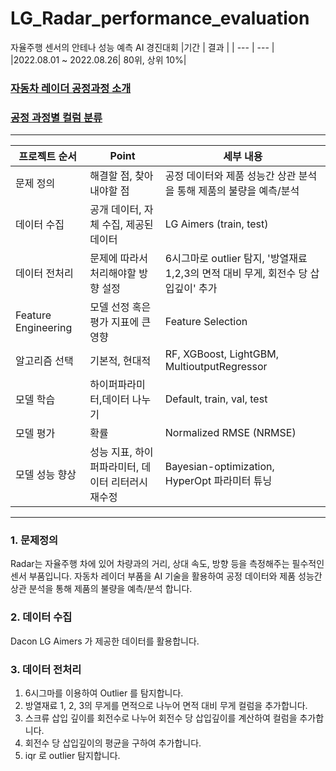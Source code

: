 # LG_Radar_performance_evaluation
자율주행 센서의 안테나 성능 예측 AI 경진대회 
|기간 | 결과 |
| --- | --- |
|2022.08.01 ~ 2022.08.26| 80위, 상위 10%|

### [자동차 레이더 공정과정 소개](https://github.com/Reve-de-l-annee/LG_Radar_performance_evaluation/blob/517f956acd5cbd02eb4414af7377831460065111/description/Manufacturing%20process.md)

### [공정 과정별 컬럼 분류](https://github.com/Reve-de-l-annee/LG_Radar_performance_evaluation/blob/0d526ae33a2bf037b1e48425ce47118d44992734/description/Features.md)
---

| 프로젝트 순서 | Point | 세부 내용 |
| --- | --- | --- |
| 문제 정의 | 해결할 점, 찾아내야할 점 | 공정 데이터와 제품 성능간 상관 분석을 통해 제품의 불량을 예측/분석 |
| 데이터 수집 | 공개 데이터, 자체 수집, 제공된 데이터 | LG Aimers (train, test) |
| 데이터 전처리 | 문제에 따라서 처리해야할 방향 설정 | 6시그마로 outlier 탐지, '방열재료 1,2,3의 면적 대비 무게, 회전수 당 삽입깊이' 추가 |
| Feature Engineering | 모델 선정 혹은 평가 지표에 큰 영향 | Feature Selection |
| 알고리즘 선택 | 기본적, 현대적 | RF, XGBoost, LightGBM, MultioutputRegressor |
| 모델 학습 | 하이퍼파라미터,데이터 나누기 | Default, train, val, test |
| 모델 평가 | 확률 | Normalized RMSE (NRMSE) |
| 모델 성능 향상 | 성능 지표, 하이퍼파라미터, 데이터 리터러시 재수정 | Bayesian-optimization, HyperOpt 파라미터 튜닝|

---

### 1. 문제정의
Radar는 자율주행 차에 있어 차량과의 거리, 상대 속도, 방향 등을 측정해주는 필수적인 센서 부품입니다.
자동차 레이더 부품을 AI 기술을 활용하여 공정 데이터와 제품 성능간 상관 분석을 통해 제품의 불량을 예측/분석 합니다.

### 2. 데이터 수집
Dacon LG Aimers 가 제공한 데이터를 활용합니다.

### 3. 데이터 전처리
 1. 6시그마를 이용하여 Outlier 를 탐지합니다.
 2. 방열재료 1, 2, 3의 무게를 면적으로 나누어 면적 대비 무게 컬럼을 추가합니다.
 3. 스크류 삽입 깊이를 회전수로 나누어 회전수 당 삽입깊이를 계산하여 컬럼을 추가합니다.
 4. 회전수 당 삽입깊이의 평균을 구하여 추가합니다.
 5. iqr 로 outlier 탐지합니다.
